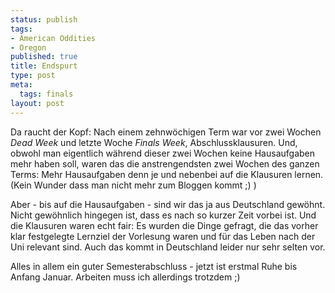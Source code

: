 ```yaml
--- 
status: publish
tags: 
- American Oddities
- Oregon
published: true
title: Endspurt
type: post
meta: 
  tags: finals
layout: post
---
```

Da raucht der Kopf: Nach einem zehnwöchigen Term war vor zwei Wochen <em>Dead Week</em> und letzte Woche <em>Finals Week</em>, Abschlussklausuren. Und, obwohl man eigentlich während dieser zwei Wochen keine Hausaufgaben mehr haben soll, waren das die anstrengendsten zwei Wochen des ganzen Terms: Mehr Hausaufgaben denn je und nebenbei auf die Klausuren lernen. (Kein Wunder dass man nicht mehr zum Bloggen kommt ;) )

Aber - bis auf die Hausaufgaben - sind wir das ja aus Deutschland gewöhnt. Nicht gewöhnlich hingegen ist, dass es nach so kurzer Zeit vorbei ist. Und die Klausuren waren echt fair: Es wurden die Dinge gefragt, die das vorher klar festgelegte Lernziel der Vorlesung waren und für das Leben nach der Uni relevant sind. Auch das kommt in Deutschland leider nur sehr selten vor.

Alles in allem ein guter Semesterabschluss - jetzt ist erstmal Ruhe bis Anfang Januar. Arbeiten muss ich allerdings trotzdem ;)
